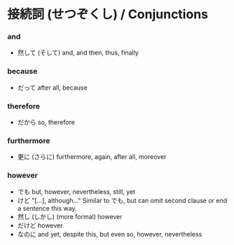 接続詞 (せつぞくし) / Conjunctions
==================================

### and

- 然して (そして)    and, and then, thus, finally

### because

- だって    after all, because

### therefore

- だから    so, therefore

### furthermore

- 更に (さらに)    furthermore, again, after all, moreover

### however

- でも             but, however, nevertheless, still, yet
- けど             "[...], although..." Similar to でも, but can omit second clause or 
                   end a sentence this way.
- 然し (しかし)    (more formal) however
- だけど           however
- なのに           and yet, despite this, but even so, however, nevertheless

